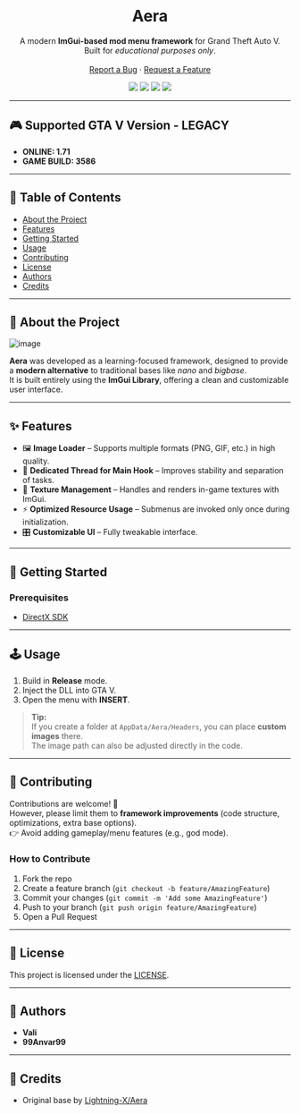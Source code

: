 <br/>
<p align="center">
  <h1 align="center">Aera</h1>

  <p align="center">
    A modern <b>ImGui-based mod menu framework</b> for Grand Theft Auto V.<br/>
    Built for <i>educational purposes only</i>.
    <br/><br/>
    <a href="https://github.com/99Anvar99/Aera/issues">Report a Bug</a>
    ·
    <a href="https://github.com/99Anvar99/Aera/issues">Request a Feature</a>
  </p>
</p>

<p align="center">
  <img src="https://img.shields.io/github/contributors/99Anvar99/Aera?color=dark-green"/>
  <img src="https://img.shields.io/github/forks/99Anvar99/Aera?style=social"/>
  <img src="https://img.shields.io/github/stars/99Anvar99/Aera?style=social"/>
  <img src="https://img.shields.io/github/issues/99Anvar99/Aera"/>
</p>

---

## 🎮 Supported GTA V Version - LEGACY
- **ONLINE: 1.71**
- **GAME BUILD: 3586**

---

## 📑 Table of Contents
- [About the Project](#about-the-project)
- [Features](#features)
- [Getting Started](#getting-started)
- [Usage](#usage)
- [Contributing](#contributing)
- [License](#license)
- [Authors](#authors)
- [Credits](#credits)

---

## 📖 About the Project
![image](https://github.com/99Anvar99/Aera/assets/60616540/374d693a-f2bf-469a-b96a-a6c1e560684a)

**Aera** was developed as a learning-focused framework, designed to provide a **modern alternative** to traditional bases like *nano* and *bigbase*.  
It is built entirely using the **ImGui Library**, offering a clean and customizable user interface.

---

## ✨ Features
- 🖼 **Image Loader** – Supports multiple formats (PNG, GIF, etc.) in high quality.  
- 🧵 **Dedicated Thread for Main Hook** – Improves stability and separation of tasks.  
- 🎨 **Texture Management** – Handles and renders in-game textures with ImGui.  
- ⚡ **Optimized Resource Usage** – Submenus are invoked only once during initialization.  
- 🎛 **Customizable UI** – Fully tweakable interface.  

---

## 🚀 Getting Started

### Prerequisites
- [DirectX SDK](https://www.microsoft.com/en-ca/download/details.aspx?id=6812)

---

## 🕹 Usage
1. Build in **Release** mode.  
2. Inject the DLL into GTA V.  
3. Open the menu with **INSERT**.  

> **Tip:**  
If you create a folder at `AppData/Aera/Headers`, you can place **custom images** there.  
The image path can also be adjusted directly in the code.

---

## 🤝 Contributing
Contributions are welcome! 🎉  
However, please limit them to **framework improvements** (code structure, optimizations, extra base options).  
👉 Avoid adding gameplay/menu features (e.g., god mode).  

### How to Contribute
1. Fork the repo  
2. Create a feature branch (`git checkout -b feature/AmazingFeature`)  
3. Commit your changes (`git commit -m 'Add some AmazingFeature'`)  
4. Push to your branch (`git push origin feature/AmazingFeature`)  
5. Open a Pull Request  

---

## 📜 License
This project is licensed under the [LICENSE](LICENSE).

---

## 👥 Authors
- **Vali**  
- **99Anvar99**

---

## 🙏 Credits
- Original base by [Lightning-X/Aera](https://github.com/Lightning-X/Aera)
